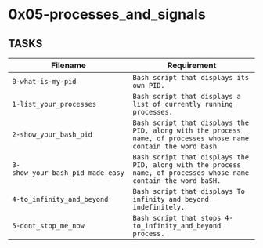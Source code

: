 # 0x05-processes_and_signals

## TASKS

| Filename | Requirement |
| -------- | ----------- |
| `0-what-is-my-pid` | `Bash script that displays its own PID.` |
| `1-list_your_processes` | `Bash script that displays a list of currently running processes.` |
| `2-show_your_bash_pid` | `Bash script that displays the PID, along with the process name, of processes whose name contain the word bash` |
| `3-show_your_bash_pid_made_easy` | `Bash script that displays the PID, along with the process name, of processes whose name contain the word baSH.` |
| `4-to_infinity_and_beyond` | `Bash script that displays To infinity and beyond indefinitely.` |
| `5-dont_stop_me_now` | `Bash script that stops 4-to_infinity_and_beyond process.` |
